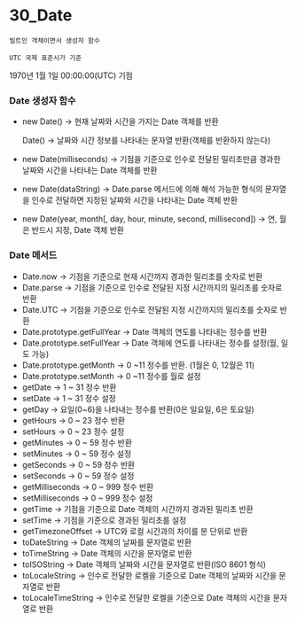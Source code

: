 # 30_Date

`빌트인 객체이면서 생성자 함수`

`UTC 국제 표준시가 기준`

1970년 1월 1일 00:00:00(UTC) 기점

### Date 생성자 함수

- new Date() → 현재 날짜와 시간을 가지는 Date 객체를 반환
    
    Date() → 날짜와 시간 정보를 나타내는 문자열 반환(객체를 반환하지 않는다)
    
- new Date(milliseconds) → 기점을 기준으로 인수로 전달된 밀리초만큼 경과한 날짜와 시간을 나타내는 Date 객체를 반환
- new Date(dataString) → Date.parse 메서드에 의해 해석 가능한 형식의 문자열을 인수로 전달하면 지정된 날짜와 시간을 나타내는 Date 객체 반환
- new Date(year, month[, day, hour, minute, second, millisecond]) → 연, 월은 반드시 지정, Date 객체 반환

### Date 메서드

- Date.now → 기점을 기준으로 현재 시간까지 경과한 밀리초를 숫자로 반환
- Date.parse → 기점을 기준으로 인수로 전달된 지정 시간까지의 밀리초를 숫자로 반환
- Date.UTC → 기점을 기준으로 인수로 전달된 지정 시간까지의 밀리초를 숫자로 반환
- Date.prototype.getFullYear → Date 객체의 연도를 나타내는 정수를 반환
- Date.prototype.setFullYear → Date 객체에 연도를 나타내는 정수를 설정(월, 일도 가능)
- Date.prototype.getMonth → 0 ~11 정수를 반환. (1월은 0, 12월은 11)
- Date.prototype.setMonth → 0 ~11 정수를 월로 설정
- getDate → 1 ~ 31 정수 반환
- setDate → 1 ~ 31 정수 설정
- getDay → 요일(0~6)을 나타내는 정수를 반환(0은 일요일, 6은 토요일)
- getHours → 0 ~ 23 정수 반환
- setHours → 0 ~ 23 정수 설정
- getMinutes → 0 ~ 59 정수 반환
- setMinutes → 0 ~ 59 정수 설정
- getSeconds → 0 ~ 59 정수 반환
- setSeconds → 0 ~ 59 정수 설정
- getMilliseconds → 0 ~ 999 정수 반환
- setMilliseconds → 0 ~ 999 정수 설정
- getTime → 기점을 기준으로 Date 객체의 시간까지 경과된 밀리초 반환
- setTime → 기점을 기준으로 경과된 밀리초를 설정
- getTimezoneOffset → UTC와 로컬 시간과의 차이를 분 단위로 반환
- toDateString → Date 객체의 날짜를 문자열로 반환
- toTimeString → Date 객체의 시간을 문자열로 반환
- toISOString → Date 객체의 날짜와 시간을 문자열로 반환(ISO 8601 형식)
- toLocaleString → 인수로 전달한 로켈을 기준으로 Date 객체의 날짜와 시간을 문자열로 반환
- toLocaleTimeString → 인수로 전달한 로켈을 기준으로 Date 객체의 시간을 문자열로 반환